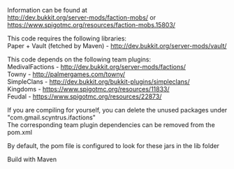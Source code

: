 Information can be found at  
http://dev.bukkit.org/server-mods/faction-mobs/
or
https://www.spigotmc.org/resources/faction-mobs.15803/

This code requires the following libraries:  
        Paper
	+
	Vault (fetched by Maven) - http://dev.bukkit.org/server-mods/vault/  

This code depends on the following team plugins:  
	MedivalFactions - http://dev.bukkit.org/server-mods/factions/   
	Towny - http://palmergames.com/towny/  
	SimpleClans - http://dev.bukkit.org/bukkit-plugins/simpleclans/  
	Kingdoms - https://www.spigotmc.org/resources/11833/  
	Feudal - https://www.spigotmc.org/resources/22873/  

If you are compiling for yourself, you can delete the unused packages under "com.gmail.scyntrus.ifactions"  
The corresponding team plugin dependencies can be removed from the pom.xml  

By default, the pom file is configured to look for these jars in the lib folder  

Build with Maven  
